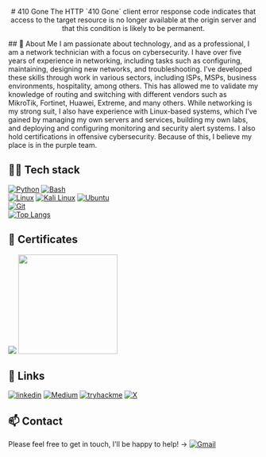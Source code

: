 <p align="center"> # 410 Gone
The HTTP `410 Gone` client error response code indicates that access to the target resource is no longer available at the origin server and that this condition is likely to be permanent.
  </p>
## 🚀 About Me
I am passionate about technology, and as a professional, I am a network technician with a focus on cybersecurity. I have over five years of experience in networking, including tasks such as configuring, maintaining, designing new networks, and troubleshooting. I’ve developed these skills through work in various sectors, including ISPs, MSPs, business environments, hospitality, among others. This has allowed me to validate my knowledge of routing and switching with different vendors such as MikroTik, Fortinet, Huawei, Extreme, and many others.
While networking is my strong suit, I also have experience with Linux-based systems, which I’ve gained by managing my own servers and services, building my own labs, and deploying and configuring monitoring and security alert systems.
I also hold certifications in offensive cybersecurity. Because of this, I believe my place is in the purple team.

## 👨‍💻 Tech stack
[![Python](https://img.shields.io/badge/Python-3776AB?logo=python&logoColor=fff)](#)    [![Bash](https://img.shields.io/badge/Bash-4EAA25?logo=gnubash&logoColor=fff)](#)
<br>[![Linux](https://img.shields.io/badge/Linux-FCC624?logo=linux&logoColor=black)](#) [![Kali Linux](https://img.shields.io/badge/Kali%20Linux-557C94?logo=kalilinux&logoColor=fff)](#)   [![Ubuntu](https://img.shields.io/badge/Ubuntu-E95420?logo=ubuntu&logoColor=white)](#) 
<br>[![Git](https://img.shields.io/badge/Git-F05032?logo=git&logoColor=fff)](#)
<br>[![Top Langs](https://github-readme-stats.vercel.app/api/top-langs/?username=410g0n3&layout=compact)](https://github.com/410g0n3/)

## 🌟 Certificates
<img src="https://api.accredible.com/v1/frontend/credential_website_embed_image/badge/103209991?key=a6b541a5eeb125dd90eb9d7d51cc5e6a038c0d05b0a7f22a2eebaa7dec5bd57b"> <img src="https://images.credly.com/images/20082fc1-94af-4773-9df0-28856b566748/image.png" width=200px>

## 🔗 Links
[![linkedin](https://img.shields.io/badge/linkedin-0A66C2?style=for-the-badge&logo=linkedin&logoColor=white)](https://www.linkedin.com/in/vicente-marques-al/)   [![Medium](https://img.shields.io/badge/Medium-%23000000.svg?style=for-the-badge&logo=medium&logoColor=white)](https://410g0n3.medium.com) [![tryhackme](https://img.shields.io/badge/tryhackme-1DB954?style=for-the-badge&logo=tryhackme&logoColor=white)](https://tryhackme.com/r/p/410g0n3) [![X](https://img.shields.io/badge/X-%23000000.svg?style=for-the-badge&logo=X&logoColor=white)](https://x.com/410g0n3)

## 📫 Contact
Please feel free to get in touch, I'll be happy to help! &#8594; [![Gmail](https://img.shields.io/badge/Gmail-D14836?logo=gmail&logoColor=white)](mailto:contacto@410g0n3.es)
